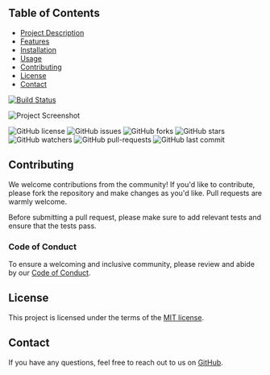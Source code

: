 ## Table of Contents
- [Project Description](#project-description)
- [Features](#features)
- [Installation](#installation)
- [Usage](#usage)
- [Contributing](#contributing)
- [License](#license)
- [Contact](#contact)

[![Build Status](https://travis-ci.org/user/repo.svg)](https://travis-ci.org/user/repo)

![Project Screenshot](https://ibb.co/DLYjPQ4)


![GitHub license](https://img.shields.io/badge/license-MIT-blue.svg)
![GitHub issues](https://img.shields.io/github/issues/username/repo.svg)
![GitHub forks](https://img.shields.io/github/forks/username/repo.svg)
![GitHub stars](https://img.shields.io/github/stars/username/repo.svg)
![GitHub watchers](https://img.shields.io/github/watchers/username/repo.svg)
![GitHub pull-requests](https://img.shields.io/github/issues-pr/username/repo.svg)
![GitHub last commit](https://img.shields.io/github/last-commit/username/repo.svg)

## Contributing

We welcome contributions from the community! If you'd like to contribute, please fork the repository and make changes as you'd like. Pull requests are warmly welcome.

Before submitting a pull request, please make sure to add relevant tests and ensure that the tests pass.

### Code of Conduct

To ensure a welcoming and inclusive community, please review and abide by our [Code of Conduct](./CODE_OF_CONDUCT.md).

## License

This project is licensed under the terms of the [MIT license](./LICENSE).



## Contact

If you have any questions, feel free to reach out to us on [GitHub](https://github.com/username/repo).
